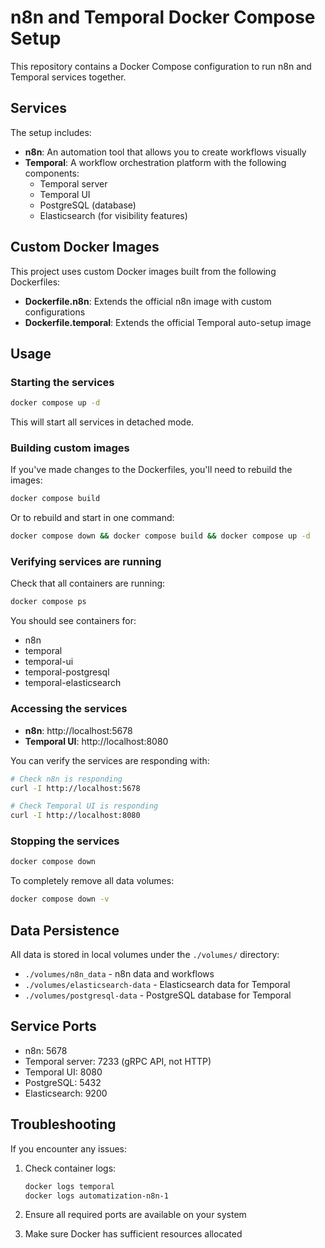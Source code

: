 # n8n and Temporal Docker Compose Setup

This repository contains a Docker Compose configuration to run n8n and Temporal services together.

## Services

The setup includes:

- **n8n**: An automation tool that allows you to create workflows visually
- **Temporal**: A workflow orchestration platform with the following components:
  - Temporal server
  - Temporal UI
  - PostgreSQL (database)
  - Elasticsearch (for visibility features)

## Custom Docker Images

This project uses custom Docker images built from the following Dockerfiles:

- **Dockerfile.n8n**: Extends the official n8n image with custom configurations
- **Dockerfile.temporal**: Extends the official Temporal auto-setup image

## Usage

### Starting the services

```bash
docker compose up -d
```

This will start all services in detached mode.

### Building custom images

If you've made changes to the Dockerfiles, you'll need to rebuild the images:

```bash
docker compose build
```

Or to rebuild and start in one command:

```bash
docker compose down && docker compose build && docker compose up -d
```

### Verifying services are running

Check that all containers are running:

```bash
docker compose ps
```

You should see containers for:
- n8n
- temporal
- temporal-ui
- temporal-postgresql
- temporal-elasticsearch

### Accessing the services

- **n8n**: http://localhost:5678
- **Temporal UI**: http://localhost:8080

You can verify the services are responding with:

```bash
# Check n8n is responding
curl -I http://localhost:5678

# Check Temporal UI is responding
curl -I http://localhost:8080
```

### Stopping the services

```bash
docker compose down
```

To completely remove all data volumes:

```bash
docker compose down -v
```

## Data Persistence

All data is stored in local volumes under the `./volumes/` directory:

- `./volumes/n8n_data` - n8n data and workflows
- `./volumes/elasticsearch-data` - Elasticsearch data for Temporal
- `./volumes/postgresql-data` - PostgreSQL database for Temporal

## Service Ports

- n8n: 5678
- Temporal server: 7233 (gRPC API, not HTTP)
- Temporal UI: 8080
- PostgreSQL: 5432
- Elasticsearch: 9200

## Troubleshooting

If you encounter any issues:

1. Check container logs:
   ```bash
   docker logs temporal
   docker logs automatization-n8n-1
   ```

2. Ensure all required ports are available on your system
3. Make sure Docker has sufficient resources allocated